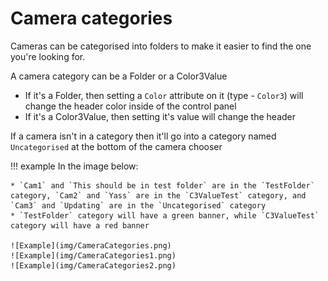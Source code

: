 # Camera categories

Cameras can be categorised into folders to make it easier to find the one you're looking for.

A camera category can be a Folder or a Color3Value

* If it's a Folder, then setting a `Color` attribute on it (type - `Color3`) will change the header color inside of the control panel
* If it's a Color3Value, then setting it's value will change the header

If a camera isn't in a category then it'll go into a category named `Uncategorised` at the bottom of the camera chooser

!!! example
    In the image below:

    * `Cam1` and `This should be in test folder` are in the `TestFolder` category, `Cam2` and `Yass` are in the `C3ValueTest` category, and `Cam3` and `Updating` are in the `Uncategorised` category
    * `TestFolder` category will have a green banner, while `C3ValueTest` category will have a red banner

    ![Example](img/CameraCategories.png)
    ![Example](img/CameraCategories1.png)
    ![Example](img/CameraCategories2.png)